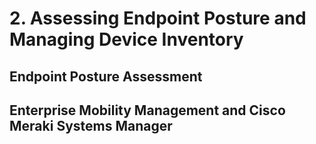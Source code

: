 # 2. Assessing Endpoint Posture and Managing Device Inventory

## Endpoint Posture Assessment

## Enterprise Mobility Management and Cisco Meraki Systems Manager


